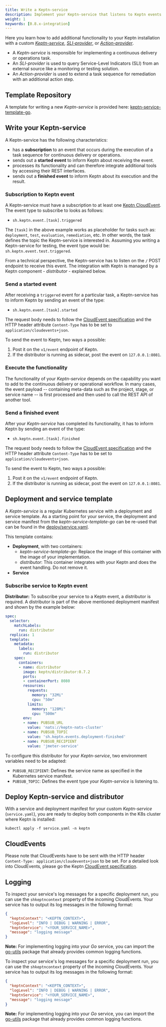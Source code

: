 ```yaml
---
title: Write a Keptn-service
description: Implement your Keptn-service that listens to Keptn events and extends your Keptn with certain functionality.
weight: 1
keywords: [0.8.x-integration]
---
```


Here you learn how to add additional functionality to your Keptn installation with a custom [*Keptn-service*](#keptn-service), [*SLI-provider*](../sli_provider), or [*Action-provider*](../action_provider). 

* A *Keptn-service* is responsible for implementing a continuous delivery or operations task.
* An *SLI-provider* is used to query Service-Level Indicators (SLI) from an external source like a monitoring or testing solution. 
* An *Action-provider* is used to extend a task sequence for remediation with an additional action step.  

## Template Repository

A template for writing a new *Keptn-service*  is provided here: [keptn-service-template-go](https://github.com/keptn-sandbox/keptn-service-template-go).

## Write your Keptn-service

A Keptn-service has the following characteristics: 

* has a **subscription** to an event that occurs during the execution of a task sequence for continuous delivery or operations. 
* sends out a **started event** to inform Keptn about receiving the event.
* processes its functionality and can therefore integrate additional tools by accessing their REST interfaces. 
* sends out a **finished event** to inform Keptn about its execution and the result. 

### Subscription to Keptn event

A Keptn-service must have a subscription to at least one [Keptn CloudEvent](https://github.com/keptn/spec/blob/0.1.5/cloudevents.md). The event type to subscribe to looks as follows:

- `sh.keptn.event.[task].triggered`

The `[task]` in the above example works as placeholder for tasks such as: `deployment`, `test`, `evaluation`, `remediation`, etc. In other words, the task defines the topic the Keptn-service is interested in. Assuming you writing a Keptn-service for testing, the event type would be: `sh.keptn.event.test.triggered`.

From a technical perspective, the Keptn-service has to listen on the `/` POST endpoint to receive this event. The integration with Keptn is managed by a Keptn component - *distributor* - explained below. 

### Send a started event

After receiving a `triggered` event for a particular task, a Keptn-service has to inform Keptn by sending an event of the type: 

- `sh.keptn.event.[task].started`

The request body needs to follow the [CloudEvent specification](https://github.com/keptn/spec/blob/0.1.5/cloudevents.md) and the HTTP header attribute `Content-Type` has to be set to `application/cloudevents+json`. 

To send the event to Keptn, two ways a possible: 

1. Post it on the `v1/event` endpoint of Keptn.
1. If the distributor is running as sidecar, post the event on `127.0.0.1:8081`.

### Execute the functionality

The functionality of your *Keptn-service* depends on the capability you want to add to the continuous delivery or operational workflow. In many cases, the event payload -- containing meta-data such as the project, stage, or service name -- is first processed and then used to call the REST API of another tool.  

### Send a finished event

After your *Keptn-service* has completed its functionality, it has to inform Keptn by sending an event of the type: 

- `sh.keptn.event.[task].finished`

The request body needs to follow the [CloudEvent specification](https://github.com/keptn/spec/blob/0.1.5/cloudevents.md) and the HTTP header attribute `Content-Type` has to be set to `application/cloudevents+json`. 

<!-- Add content to the payload -->

To send the event to Keptn, two ways a possible: 

1. Post it on the `v1/event` endpoint of Keptn.
1. If the distributor is running as sidecar, post the event on `127.0.0.1:8081`.

## Deployment and service template

A *Keptn-service* is a regular Kubernetes service with a deployment and service template. As a starting point for your service, the deployment and service manifest from the *keptn-service-template-go* can be re-used that can be found in the [deploy/service.yaml](https://github.com/keptn-sandbox/keptn-service-template-go/blob/master/deploy/service.yaml).

This template contains: 

* **Deployment**, with two containers:
  * *keptn-service-template-go*: Replace the image of this container with the image of your implementation. 
  * *distributor*: This container integrates with your Keptn and does the event handling. Do not remove it.
* **Service**

### Subscribe service to Keptn event

**Distributor:** To subscribe your service to a Keptn event, a distributor is required. A distributor is part of the above mentioned deployment manifest and shown by the example below:

```yaml
spec:
  selector:
    matchLabels:
      run: distributor
  replicas: 1
  template:
    metadata:
      labels:
        run: distributor
    spec:
      containers:
      - name: distributor
        image: keptn/distributor:0.7.2
        ports:
        - containerPort: 8080
        resources:
          requests:
            memory: "32Mi"
            cpu: "50m"
          limits:
            memory: "128Mi"
            cpu: "500m"
        env:
        - name: PUBSUB_URL
          value: 'nats://keptn-nats-cluster'
        - name: PUBSUB_TOPIC
          value: 'sh.keptn.events.deployment-finished'
        - name: PUBSUB_RECIPIENT
          value: 'jmeter-service'
```

To configure this distributor for your *Keptn-service*, two environment variables need to be adapted: 

* `PUBSUB_RECIPIENT`: Defines the service name as specified in the Kubernetes service manifest.
* `PUBSUB_TOPIC`: Defines the event type your *Keptn-service* is listening to. 

## Deploy Keptn-service and distributor

With a service and deployment manifest for your custom *Keptn-service* (`service.yaml`), you are ready to deploy both components in the K8s cluster where Keptn is installed: 

```console
kubectl apply -f service.yaml -n keptn
```

## CloudEvents

Please note that CloudEvents have to be sent with the HTTP header `Content-Type: application/cloudevents+json` to be set.
For a detailed look into CloudEvents, please go the Keptn [CloudEvent specification](https://github.com/keptn/spec/blob/0.1.6/cloudevents.md). 

## Logging

To inspect your service's log messages for a specific deployment run, you can use the `shkeptncontext` property of the incoming CloudEvents. Your service has to output its log messages in the following format:

```json
{
  "keptnContext": "<KEPTN_CONTEXT>",
  "logLevel": "INFO | DEBUG | WARNING | ERROR",
  "keptnService": "<YOUR_SERVICE_NAME>",
  "message": "logging message"
}
```

**Note:** For implementing logging into your *Go* service, you can import the [go-utils](https://github.com/keptn/go-utils) package that already provides common logging functions. 

To inspect your service's log messages for a specific deployment run, you can use the `shkeptncontext` property of the incoming CloudEvents. Your service has to output its log messages in the following format:

```json
{
  "keptnContext": "<KEPTN_CONTEXT>",
  "logLevel": "INFO | DEBUG | WARNING | ERROR",
  "keptnService": "<YOUR_SERVICE_NAME>",
  "message": "logging message"
}
```

**Note:** For implementing logging into your *Go* service, you can import the [go-utils](https://github.com/keptn/go-utils) package that already provides common logging functions. 
